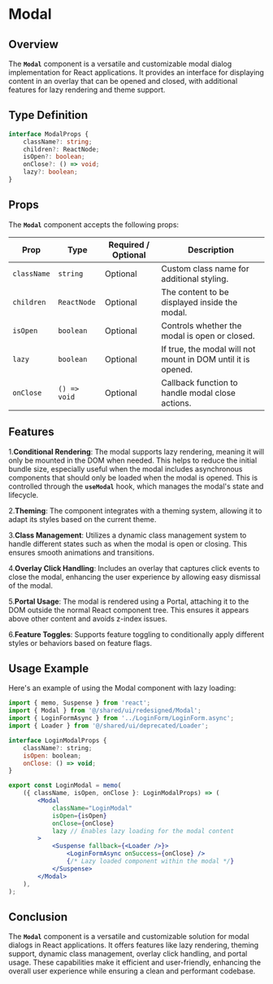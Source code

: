 # Modal

## Overview
The **`Modal`** component is a versatile and customizable modal dialog implementation for React applications. It provides an interface for displaying content in an overlay that can be opened and closed, with additional features for lazy rendering and theme support.



## Type Definition 
```typescript
interface ModalProps {
    className?: string;
    children?: ReactNode;
    isOpen?: boolean;
    onClose?: () => void;
    lazy?: boolean;
}
```

## Props
The **`Modal`** component accepts the following props:

| Prop       | Type       | Required / Optional | Description                                          |
|------------|------------|----------------------|------------------------------------------------------|
| `className` | `string`   | Optional             | Custom class name for additional styling.           |
| `children`  | `ReactNode` | Optional             | The content to be displayed inside the modal.       |
| `isOpen`    | `boolean`  | Optional             | Controls whether the modal is open or closed.       |
| `lazy`      | `boolean`  | Optional             | If true, the modal will not mount in DOM until it is opened. |
| `onClose`   | `() => void` | Optional             | Callback function to handle modal close actions.    |



## Features
1.**Conditional Rendering**: The modal supports lazy rendering, meaning it will only be mounted in the DOM when needed. This helps to reduce the initial bundle size, especially useful when the modal includes asynchronous components that should only be loaded when the modal is opened.
This is controlled through the **`useModal`** hook, which manages the modal's state and lifecycle.


2.**Theming**: The component integrates with a theming system, allowing it to adapt its styles based on the current theme.

3.**Class Management**: Utilizes a dynamic class management system to handle different states such as when the modal is open or closing. This ensures smooth animations and transitions.

4.**Overlay Click Handling**: Includes an overlay that captures click events to close the modal, enhancing the user experience by allowing easy dismissal of the modal.

5.**Portal Usage**: The modal is rendered using a Portal, attaching it to the DOM outside the normal React component tree. This ensures it appears above other content and avoids z-index issues.

6.**Feature Toggles**: Supports feature toggling to conditionally apply different styles or behaviors based on feature flags.


## Usage Example
Here's an example of using the Modal component with lazy loading:
```jsx
import { memo, Suspense } from 'react';
import { Modal } from '@/shared/ui/redesigned/Modal';
import { LoginFormAsync } from '../LoginForm/LoginForm.async';
import { Loader } from '@/shared/ui/deprecated/Loader';

interface LoginModalProps {
    className?: string;
    isOpen: boolean;
    onClose: () => void;
}

export const LoginModal = memo(
    ({ className, isOpen, onClose }: LoginModalProps) => (
        <Modal
            className="LoginModal"
            isOpen={isOpen}
            onClose={onClose}
            lazy // Enables lazy loading for the modal content
        >
            <Suspense fallback={<Loader />}>
                <LoginFormAsync onSuccess={onClose} />
                {/* Lazy loaded component within the modal */}
            </Suspense>
        </Modal>
    ),
);
```
## Conclusion
The **`Modal`** component is a versatile and customizable solution for modal dialogs in React applications. It offers features like lazy rendering, theming support, dynamic class management, overlay click handling, and portal usage. These capabilities make it efficient and user-friendly, enhancing the overall user experience while ensuring a clean and performant codebase.
